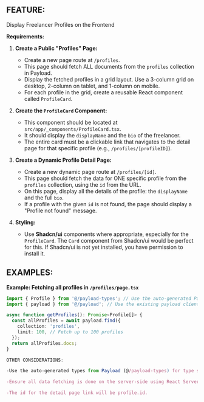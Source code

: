 ## FEATURE:
Display Freelancer Profiles on the Frontend

**Requirements:**
1.  **Create a Public "Profiles" Page:**
    - Create a new page route at `/profiles`.
    - This page should fetch ALL documents from the `profiles` collection in Payload.
    - Display the fetched profiles in a grid layout. Use a 3-column grid on desktop, 2-column on tablet, and 1-column on mobile.
    - For each profile in the grid, create a reusable React component called `ProfileCard`.

2.  **Create the `ProfileCard` Component:**
    - This component should be located at `src/app/_components/ProfileCard.tsx`.
    - It should display the `displayName` and the `bio` of the freelancer.
    - The entire card must be a clickable link that navigates to the detail page for that specific profile (e.g., `/profiles/[profileID]`).

3.  **Create a Dynamic Profile Detail Page:**
    - Create a new dynamic page route at `/profiles/[id]`.
    - This page should fetch the data for ONE specific profile from the `profiles` collection, using the `id` from the URL.
    - On this page, display all the details of the profile: the `displayName` and the full `bio`.
    - If a profile with the given `id` is not found, the page should display a "Profile not found" message.

4.  **Styling:**
    - Use **Shadcn/ui** components where appropriate, especially for the `ProfileCard`. The `Card` component from Shadcn/ui would be perfect for this. If Shadcn/ui is not yet installed, you have permission to install it.

## EXAMPLES:
**Example: Fetching all profiles in `/profiles/page.tsx`**
```typescript
import { Profile } from '@/payload-types'; // Use the auto-generated Payload types
import { payload } from '@/payload'; // Use the existing payload client

async function getProfiles(): Promise<Profile[]> {
  const allProfiles = await payload.find({
    collection: 'profiles',
    limit: 100, // Fetch up to 100 profiles
  });
  return allProfiles.docs;
}

OTHER CONSIDERATIONS:

-Use the auto-generated types from Payload (@/payload-types) for type safety. If they are not up-to-date, you can regenerate them by running npm run generate:types.

-Ensure all data fetching is done on the server-side using React Server Components for best performance.

-The id for the detail page link will be profile.id.

